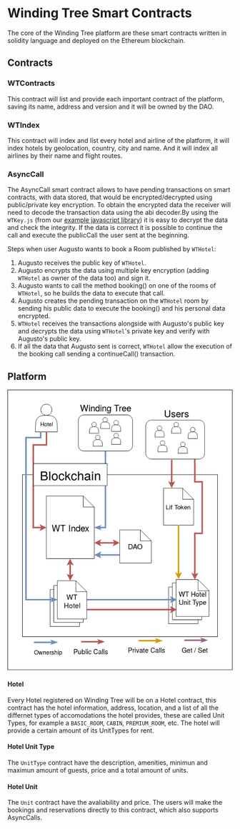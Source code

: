 # Winding Tree Smart Contracts

The core of the Winding Tree platform are these smart contracts written in solidity language and deployed on the Ethereum blockchain.

## Contracts

### WTContracts

This contract will list and provide each important contract of the platform, saving its name, address and version and it will be owned by the DAO.

### WTIndex

This contract will index and list every hotel and airline of the platform, it will index hotels by geolocation, country, city and name. And it will index all airlines by their name and flight routes.

### AsyncCall

The AsyncCall smart contract allows to have pending transactions on smart contracts, with data stored, that would be encrypted/decrypted using public/private key encryption. To obtain the encrypted data the receiver will need to decode the transaction data using the abi decoder.By using the `WTKey.js` (from our [example javascript library](https://github.com/windingtree/wt-js-libs/blob/master/libs/WTKey.js)) it is easy to decrypt the data and check the integrity. If the data is correct it is possible to continue the call and execute the publicCall the user sent at the beginning.

Steps when user Augusto wants to book a Room published by `WTHotel`:

1. Augusto receives the public key of `WTHotel`.
2. Augusto encrypts the data using multiple key encryption (adding `WTHotel` as owner of the data too) and sign it.
3. Augusto wants to call the method booking() on one of the rooms of `WTHotel`, so he builds the data to execute that call.
4. Augusto creates the pending transaction on the `WTHotel` room by sending his public data to execute the booking() and his personal data encrypted.
5. `WTHotel` receives the transactions alongside with Augusto's public key and decrypts the data using `WTHotel`'s private key and verify with Augusto's public key.
6. If all the data that Augusto sent is correct, `WTHotel` allow the execution of the booking call sending a continueCall() transaction.

## Platform

![WT Platform](img/WT%20Platform.png)

#### Hotel

Every Hotel registered on Winding Tree will be on a Hotel contract, this contract has the hotel information, address, location, and a list of all the differnet types of accomodations the hotel provides, these are called Unit Types, for example a `BASIC_ROOM`, `CABIN`, `PREMIUM_ROOM`, etc. The hotel will provide a certain amount of its UnitTypes for rent.

#### Hotel Unit Type

The `UnitType` contract have the description, amenities, minimun and maximun amount of guests, price and a total amount of units.

#### Hotel Unit

The `Unit` contract have the avaliability and price. The users will make the bookings and reservations directly to this contract, which also supports AsyncCalls.